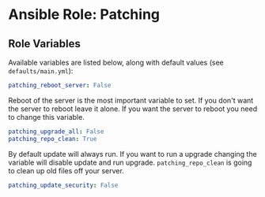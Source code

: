# Ansible Role: Patching

## Role Variables

Available variables are listed below, along with default values (see `defaults/main.yml`):

```yaml
patching_reboot_server: False
```

Reboot of the server is the most important variable to set. If you don't want the server to reboot leave it alone. If you want the server to reboot you need to change this variable.

```yaml
patching_upgrade_all: False
patching_repo_clean: True
```

By default update will always run. If you want to run a upgrade changing the variable will disable update and run upgrade. `patching_repo_clean` is going to clean up old files off your server.

```yaml
patching_update_security: False
```


